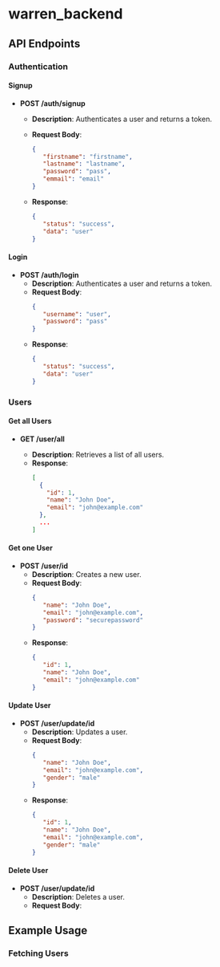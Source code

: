 # warren_backend

## API Endpoints

### Authentication

#### Signup

-  **POST /auth/signup**

   -  **Description**: Authenticates a user and returns a token.
   -  **Request Body**:
      ```json
      {
         "firstname": "firstname",
         "lastname": "lastname",
         "password": "pass",
         "emmail": "email"
      }
      ```
   -  **Response**:

      ```json
      {
         "status": "success",
         "data": "user"
      }
      ```

#### Login

-  **POST /auth/login**
   -  **Description**: Authenticates a user and returns a token.
   -  **Request Body**:
      ```json
      {
         "username": "user",
         "password": "pass"
      }
      ```
   -  **Response**:
      ```json
      {
         "status": "success",
         "data": "user"
      }
      ```

### Users

#### Get all Users

-  **GET /user/all**

   -  **Description**: Retrieves a list of all users.
   -  **Response**:
      ```json
      [
        {
          "id": 1,
          "name": "John Doe",
          "email": "john@example.com"
        },
        ...
      ]
      ```

#### Get one User

-  **POST /user/id**
   -  **Description**: Creates a new user.
   -  **Request Body**:
      ```json
      {
         "name": "John Doe",
         "email": "john@example.com",
         "password": "securepassword"
      }
      ```
   -  **Response**:
      ```json
      {
         "id": 1,
         "name": "John Doe",
         "email": "john@example.com"
      }
      ```

#### Update User

-  **POST /user/update/id**
   -  **Description**: Updates a user.
   -  **Request Body**:
      ```json
      {
         "name": "John Doe",
         "email": "john@example.com",
         "gender": "male"
      }
      ```
   -  **Response**:
      ```json
      {
         "id": 1,
         "name": "John Doe",
         "email": "john@example.com",
         "gender": "male"
      }
      ```

#### Delete User

-  **POST /user/update/id**
   -  **Description**: Deletes a user.
   -  **Request Body**:

## Example Usage

### Fetching Users
